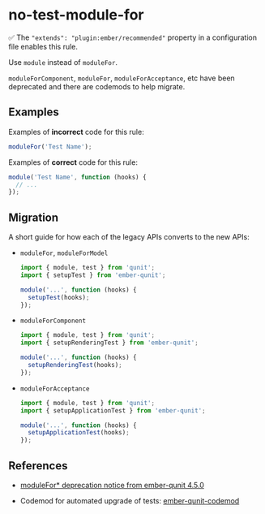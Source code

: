 # no-test-module-for

:white_check_mark: The `"extends": "plugin:ember/recommended"` property in a configuration file enables this rule.

Use `module` instead of `moduleFor`.

`moduleForComponent`, `moduleFor`, `moduleForAcceptance`, etc have been deprecated and there are codemods to help migrate.

## Examples

Examples of **incorrect** code for this rule:

```js
moduleFor('Test Name');
```

Examples of **correct** code for this rule:

```js
module('Test Name', function (hooks) {
  // ...
});
```

## Migration

A short guide for how each of the legacy APIs converts to the new APIs:

* `moduleFor`, `moduleForModel`

    ```js
    import { module, test } from 'qunit';
    import { setupTest } from 'ember-qunit';

    module('...', function (hooks) {
      setupTest(hooks);
    });
    ```

* `moduleForComponent`

    ```js
    import { module, test } from 'qunit';
    import { setupRenderingTest } from 'ember-qunit';

    module('...', function (hooks) {
      setupRenderingTest(hooks);
    });
    ```

* `moduleForAcceptance`

    ```js
    import { module, test } from 'qunit';
    import { setupApplicationTest } from 'ember-qunit';

    module('...', function (hooks) {
      setupApplicationTest(hooks);
    });
    ```

## References

* [moduleFor* deprecation notice from ember-qunit 4.5.0](https://github.com/emberjs/ember-qunit/blob/master/CHANGELOG.md#rocket-enhancement-1)

* Codemod for automated upgrade of tests: [ember-qunit-codemod](https://github.com/ember-codemods/ember-qunit-codemod)
